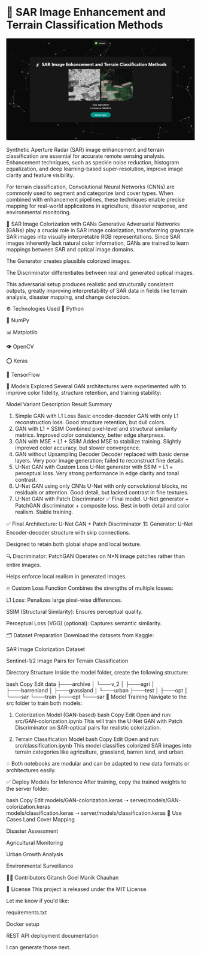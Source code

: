 # 📡 SAR Image Enhancement and Terrain Classification Methods

![SAR](./assets/SAR.png)

Synthetic Aperture Radar (SAR) image enhancement and terrain classification are essential for accurate remote sensing analysis. Enhancement techniques, such as speckle noise reduction, histogram equalization, and deep learning-based super-resolution, improve image clarity and feature visibility.

For terrain classification, Convolutional Neural Networks (CNNs) are commonly used to segment and categorize land cover types. When combined with enhancement pipelines, these techniques enable precise mapping for real-world applications in agriculture, disaster response, and environmental monitoring.

🎨 SAR Image Colorization with GANs
Generative Adversarial Networks (GANs) play a crucial role in SAR image colorization, transforming grayscale SAR images into visually interpretable RGB representations. Since SAR images inherently lack natural color information, GANs are trained to learn mappings between SAR and optical image domains.

The Generator creates plausible colorized images.

The Discriminator differentiates between real and generated optical images.

This adversarial setup produces realistic and structurally consistent outputs, greatly improving interpretability of SAR data in fields like terrain analysis, disaster mapping, and change detection.

⚙️ Technologies Used
🐍 Python

🔢 NumPy

📊 Matplotlib

👁️ OpenCV

⭕ Keras

📙 TensorFlow

🧠 Models Explored
Several GAN architectures were experimented with to improve color fidelity, structure retention, and training stability:

Model Variant	Description	Result Summary
1. Simple GAN with L1 Loss	Basic encoder-decoder GAN with only L1 reconstruction loss.	Good structure retention, but dull colors.
2. GAN with L1 + SSIM	Combined pixel-level and structural similarity metrics.	Improved color consistency, better edge sharpness.
3. GAN with MSE + L1 + SSIM	Added MSE to stabilize training.	Slightly improved color accuracy, but slower convergence.
4. GAN without Upsampling Decoder	Decoder replaced with basic dense layers.	Very poor image generation; failed to reconstruct fine details.
5. U-Net GAN with Custom Loss	U-Net generator with SSIM + L1 + perceptual loss.	Very strong performance in edge clarity and tonal contrast.
6. U-Net GAN using only CNNs	U-Net with only convolutional blocks, no residuals or attention.	Good detail, but lacked contrast in fine textures.
7. U-Net GAN with Patch Discriminator ✅	Final model. U-Net generator + PatchGAN discriminator + composite loss.	Best in both detail and color realism. Stable training.

✅ Final Architecture: U-Net GAN + Patch Discriminator
🏗️ Generator: U-Net
Encoder-decoder structure with skip connections.

Designed to retain both global shape and local texture.

🔍 Discriminator: PatchGAN
Operates on N×N image patches rather than entire images.

Helps enforce local realism in generated images.

🔥 Custom Loss Function
Combines the strengths of multiple losses:

L1 Loss: Penalizes large pixel-wise differences.

SSIM (Structural Similarity): Ensures perceptual quality.

Perceptual Loss (VGG) (optional): Captures semantic similarity.


🗂️ Dataset Preparation
Download the datasets from Kaggle:

SAR Image Colorization Dataset

Sentinel-1/2 Image Pairs for Terrain Classification

Directory Structure
Inside the model folder, create the following structure:

bash
Copy
Edit
data
├───archive
│   └───v_2
│       ├───agri
│       ├───barrenland
│       ├───grassland
│       └───urban
├───test
│   ├───opt
│   └───sar
└───train
    ├───opt
    └───sar
🧪 Model Training
Navigate to the src folder to train both models:

1. Colorization Model (GAN-based)
bash
Copy
Edit
Open and run: src/GAN-colorization.ipynb
This will train the U-Net GAN with Patch Discriminator on SAR-optical pairs for realistic colorization.

2. Terrain Classification Model
bash
Copy
Edit
Open and run: src/classification.ipynb
This model classifies colorized SAR images into terrain categories like agriculture, grassland, barren land, and urban.

💡 Both notebooks are modular and can be adapted to new data formats or architectures easily.

✅ Deploy Models for Inference
After training, copy the trained weights to the server folder:

bash
Copy
Edit
models/GAN-colorization.keras      ➝   server/models/GAN-colorization.keras  
models/classification.keras        ➝   server/models/classification.keras
🧩 Use Cases
Land Cover Mapping

Disaster Assessment

Agricultural Monitoring

Urban Growth Analysis

Environmental Surveillance

👨‍💻 Contributors
Gitansh Goel
Manik Chauhan 

📜 License
This project is released under the MIT License.

Let me know if you'd like:

requirements.txt

Docker setup

REST API deployment documentation

I can generate those next.
